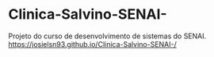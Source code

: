 # Clinica-Salvino-SENAI-
Projeto do curso de desenvolvimento de sistemas do SENAI.<br>
https://josielsn93.github.io/Clinica-Salvino-SENAI-/
